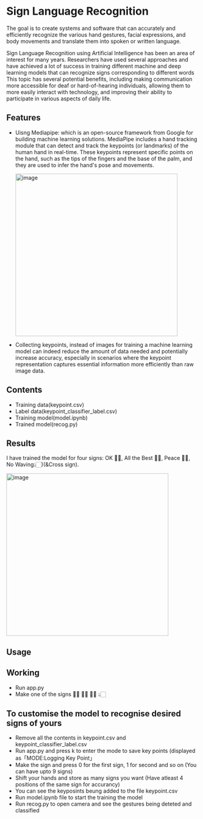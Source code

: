 # Sign Language Recognition
The goal is to create systems and software that can accurately and efficiently recognize the various hand gestures, facial expressions, and body movements and translate them into spoken or written language. 

Sign Language Recognition using Artificial Intelligence has been an area of interest for many years. Researchers have used several approaches and have achieved a lot of success in training different machine and deep learning models that can recognize signs corresponding to different words
This topic has several potential benefits, including making communication more accessible for deaf or hard-of-hearing individuals, allowing them to more easily interact with technology, and improving their ability to participate in various aspects of daily life.


## Features
- Uisng Mediapipe: which is an open-source framework from Google for building machine learning solutions. MediaPipe includes a hand tracking module that can detect and track the keypoints (or landmarks) of the human hand in real-time. These keypoints represent specific points on the hand, such as the tips of the fingers and the base of the palm, and they are used to infer the hand's pose and movements.
  
  <img width="425" alt="image" src="https://github.com/Abiramashree/Sign_Language_Recog/assets/100403590/9c262def-2f0d-4347-836c-2e090ff036c7">
- Collecting keypoints, instead of images for training a machine learning model can indeed reduce the amount of data needed and potentially increase accuracy, especially in scenarios where the keypoint representation captures essential information more efficiently than raw image data.


## Contents
- Training data(keypoint.csv)
- Label data(keypoint_classifier_label.csv)
- Training model(model.ipynb)
- Trained model(recog.py)


## Results
I have trained the model for four signs: OK 👌🏻, All the Best 👍🏻, Peace ✌🏻, No Waving👆🏻)(&Cross sign).

<img width="425" alt="image" src="https://github.com/Abiramashree/Sign_Language_Recog/assets/100403590/3cd8b3e8-9088-4d58-a708-cec22e0880c0">


## Usage
## Working
- Run app.py
- Make one of the signs 👍🏻 👌🏻 👍🏻 👆🏻
  
## To customise the model to recognise desired signs of yours 
- Remove all the contents in keypoint.csv and keypoint_classifier_label.csv
- Run app.py and press k to enter the mode to save key points (displayed as「MODE:Logging Key Point」
- Make the sign and press 0 for the first sign, 1 for second and so on (You can have upto 9 signs)
- Shift your hands and store as many signs you want (Have atleast 4 positions of the same sign for accurancy)
- You can see the keyposints beung added to the file keypoint.csv
- Run model.ipynb file to start the training the model
- Run recog.py to open camera and see the gestures being deteted and classified   
